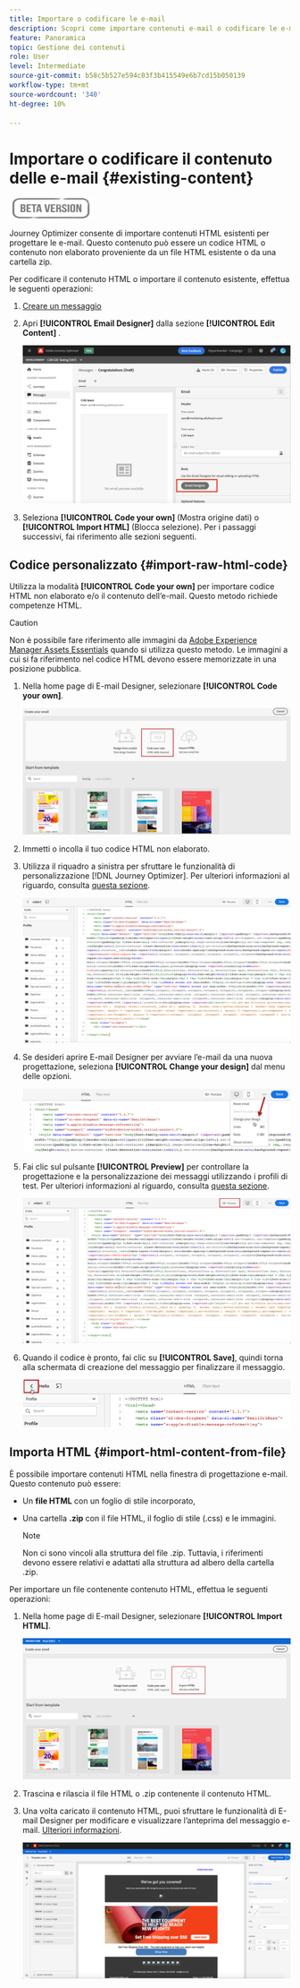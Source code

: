 ```yaml
---
title: Importare o codificare le e-mail
description: Scopri come importare contenuti e-mail o codificare le e-mail
feature: Panoramica
topic: Gestione dei contenuti
role: User
level: Intermediate
source-git-commit: b58c5b527e594c03f3b415549e6b7cd15b050139
workflow-type: tm+mt
source-wordcount: '340'
ht-degree: 10%

---
```


# Importare o codificare il contenuto delle e-mail {#existing-content}

![](assets/do-not-localize/badge.png)

Journey Optimizer consente di importare contenuti HTML esistenti per progettare le e-mail. Questo contenuto può essere un codice HTML o contenuto non elaborato proveniente da un file HTML esistente o da una cartella zip.

Per codificare il contenuto HTML o importare il contenuto esistente, effettua le seguenti operazioni:

1. [Creare un messaggio ](create-message.md)

1. Apri **[!UICONTROL Email Designer]** dalla sezione **[!UICONTROL Edit Content]** .

   ![](assets/import-html_1.png)

1. Seleziona **[!UICONTROL Code your own]** (Mostra origine dati) o **[!UICONTROL Import HTML]** (Blocca selezione). Per i passaggi successivi, fai riferimento alle sezioni seguenti.

## Codice personalizzato {#import-raw-html-code}

Utilizza la modalità **[!UICONTROL Code your own]** per importare codice HTML non elaborato e/o il contenuto dell’e-mail. Questo metodo richiede competenze HTML.

>[!CAUTION]
>
> Non è possibile fare riferimento alle immagini da [Adobe Experience Manager Assets Essentials](assets-essentials.md) quando si utilizza questo metodo. Le immagini a cui si fa riferimento nel codice HTML devono essere memorizzate in una posizione pubblica.

1. Nella home page di E-mail Designer, selezionare **[!UICONTROL Code your own]**.

   ![](assets/code-your-own.png)

1. Immetti o incolla il tuo codice HTML non elaborato.

1. Utilizza il riquadro a sinistra per sfruttare le funzionalità di personalizzazione [!DNL Journey Optimizer]. Per ulteriori informazioni al riguardo, consulta [questa sezione](personalization/personalize.md).

   ![](assets/code-editor.png)

1. Se desideri aprire E-mail Designer per avviare l’e-mail da una nuova progettazione, seleziona **[!UICONTROL Change your design]** dal menu delle opzioni.

   ![](assets/code-editor-change-design.png)

1. Fai clic sul pulsante **[!UICONTROL Preview]** per controllare la progettazione e la personalizzazione dei messaggi utilizzando i profili di test. Per ulteriori informazioni al riguardo, consulta [questa sezione](preview.md).

   ![](assets/code-editor-preview.png)

1. Quando il codice è pronto, fai clic su **[!UICONTROL Save]**, quindi torna alla schermata di creazione del messaggio per finalizzare il messaggio.

   ![](assets/code-editor-save.png)


## Importa HTML {#import-html-content-from-file}

È possibile importare contenuti HTML nella finestra di progettazione e-mail. Questo contenuto può essere:

* Un **file HTML** con un foglio di stile incorporato,
* Una cartella **.zip** con il file HTML, il foglio di stile (.css) e le immagini.

   >[!NOTE]
   >
   >Non ci sono vincoli alla struttura del file .zip. Tuttavia, i riferimenti devono essere relativi e adattati alla struttura ad albero della cartella .zip.

Per importare un file contenente contenuto HTML, effettua le seguenti operazioni:

1. Nella home page di E-mail Designer, selezionare **[!UICONTROL Import HTML]**.

   ![](assets/import-html_2.png)

1. Trascina e rilascia il file HTML o .zip contenente il contenuto HTML.

1. Una volta caricato il contenuto HTML, puoi sfruttare le funzionalità di E-mail Designer per modificare e visualizzare l’anteprima del messaggio e-mail. [Ulteriori informazioni](create-email-content.md).

   ![](assets/html-imported.png)
